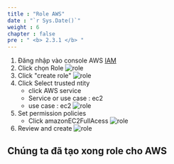```yaml
---
title : "Role AWS"
date : "`r Sys.Date()`"
weight : 6
chapter : false
pre : " <b> 2.3.1 </b> "
---
```



1. Đăng nhập vào console AWS [IAM](https://console.aws.amazon.com/)
2. Click chọn Role ![role](/images/1.account/r-01.png)
3. Click "create role" ![role](/images/1.account/r-02.png)
4. Click Select trusted ntity
    + click AWS service
    + Service or use case : ec2
    + use case : ec2
![role](/images/1.account/r-03.png)
5. Set permission policies 
    + Click amazonEC2FullAcess
![role](/images/1.account/r-04.png)
6. Review and create 
![role](/images/1.account/r-05.png)

## Chúng ta đã tạo xong role cho AWS


 
